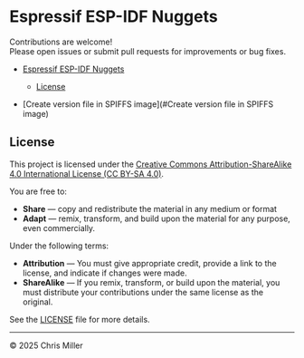# Espressif ESP-IDF Nuggets

Contributions are welcome!  
Please open issues or submit pull requests for improvements or bug fixes.

- [Espressif ESP-IDF Nuggets](#espressif-esp-idf-nuggets)
  - [License](#license)

- [Create version file in SPIFFS image](#Create version file in SPIFFS image)

## License

This project is licensed under the [Creative Commons Attribution-ShareAlike 4.0 International License (CC BY-SA 4.0)](https://creativecommons.org/licenses/by-sa/4.0/).

You are free to:
- **Share** — copy and redistribute the material in any medium or format
- **Adapt** — remix, transform, and build upon the material for any purpose, even commercially.

Under the following terms:
- **Attribution** — You must give appropriate credit, provide a link to the license, and indicate if changes were made.
- **ShareAlike** — If you remix, transform, or build upon the material, you must distribute your contributions under the same license as the original.

See the [LICENSE](LICENSE) file for more details.

---

© 2025 Chris Miller
